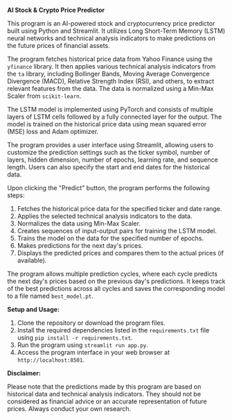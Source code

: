 **AI Stock & Crypto Price Predictor**

This program is an AI-powered stock and cryptocurrency price predictor built using Python and Streamlit. It utilizes Long Short-Term Memory (LSTM) neural networks and technical analysis indicators to make predictions on the future prices of financial assets.

The program fetches historical price data from Yahoo Finance using the `yfinance` library. It then applies various technical analysis indicators from the `ta` library, including Bollinger Bands, Moving Average Convergence Divergence (MACD), Relative Strength Index (RSI), and others, to extract relevant features from the data. The data is normalized using a Min-Max Scaler from `scikit-learn`.

The LSTM model is implemented using PyTorch and consists of multiple layers of LSTM cells followed by a fully connected layer for the output. The model is trained on the historical price data using mean squared error (MSE) loss and Adam optimizer.

The program provides a user interface using Streamlit, allowing users to customize the prediction settings such as the ticker symbol, number of layers, hidden dimension, number of epochs, learning rate, and sequence length. Users can also specify the start and end dates for the historical data.

Upon clicking the "Predict" button, the program performs the following steps:

1. Fetches the historical price data for the specified ticker and date range.
2. Applies the selected technical analysis indicators to the data.
3. Normalizes the data using Min-Max Scaler.
4. Creates sequences of input-output pairs for training the LSTM model.
5. Trains the model on the data for the specified number of epochs.
6. Makes predictions for the next day's prices.
7. Displays the predicted prices and compares them to the actual prices (if available).

The program allows multiple prediction cycles, where each cycle predicts the next day's prices based on the previous day's predictions. It keeps track of the best predictions across all cycles and saves the corresponding model to a file named `best_model.pt`.

**Setup and Usage:**

1. Clone the repository or download the program files.
2. Install the required dependencies listed in the `requirements.txt` file using `pip install -r requirements.txt`.
3. Run the program using `streamlit run app.py`.
4. Access the program interface in your web browser at `http://localhost:8501`.

**Disclaimer:**

Please note that the predictions made by this program are based on historical data and technical analysis indicators. They should not be considered as financial advice or an accurate representation of future prices. Always conduct your own research.
